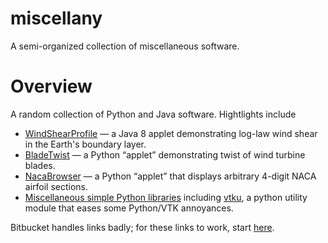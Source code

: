 miscellany
==========

A semi-organized collection of miscellaneous software.


Overview
========

A random collection of Python and Java software. Hightlights include

  * [WindShearProfile](java/WindShearProfile) — a Java 8 applet demonstrating
    log-law wind shear in the Earth's boundary layer.
  * [BladeTwist](python/BladeTwist) — a Python “applet” demonstrating
    twist of wind turbine blades.
  * [NacaBrowser](python/NacaBrowser) — a Python “applet” that
    displays arbitrary 4-digit NACA airfoil sections.
  * [Miscellaneous simple Python libraries](python/lib/) including
    [vtku](python/lib/vtku/), a python utility module that eases some
    Python/VTK annoyances.

Bitbucket handles links badly; for these links to work, start [here](master/).
